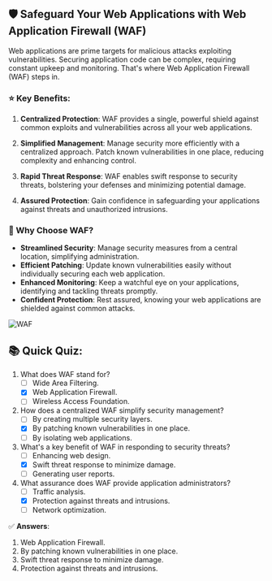 ## 🛡️ Safeguard Your Web Applications with Web Application Firewall (WAF)

Web applications are prime targets for malicious attacks exploiting vulnerabilities. Securing application code can be complex, requiring constant upkeep and monitoring. That's where Web Application Firewall (WAF) steps in.

### ⭐ Key Benefits:

1. **Centralized Protection**: WAF provides a single, powerful shield against common exploits and vulnerabilities across all your web applications.

2. **Simplified Management**: Manage security more efficiently with a centralized approach. Patch known vulnerabilities in one place, reducing complexity and enhancing control.

3. **Rapid Threat Response**: WAF enables swift response to security threats, bolstering your defenses and minimizing potential damage.

4. **Assured Protection**: Gain confidence in safeguarding your applications against threats and unauthorized intrusions.

### 🚀 Why Choose WAF?

- **Streamlined Security**: Manage security measures from a central location, simplifying administration.
- **Efficient Patching**: Update known vulnerabilities easily without individually securing each web application.
- **Enhanced Monitoring**: Keep a watchful eye on your applications, identifying and tackling threats promptly.
- **Confident Protection**: Rest assured, knowing your web applications are shielded against common attacks.

![WAF](https://learn.microsoft.com/en-us/training/wwl-sci/describe-basic-security-capabilities-azure/media/2-web-app-firewall.png)

## 📚 Quick Quiz:

1. What does WAF stand for?
   - [ ] Wide Area Filtering.
   - [x] Web Application Firewall.
   - [ ] Wireless Access Foundation.

2. How does a centralized WAF simplify security management?
   - [ ] By creating multiple security layers.
   - [x] By patching known vulnerabilities in one place.
   - [ ] By isolating web applications.

3. What's a key benefit of WAF in responding to security threats?
   - [ ] Enhancing web design.
   - [x] Swift threat response to minimize damage.
   - [ ] Generating user reports.

4. What assurance does WAF provide application administrators?
   - [ ] Traffic analysis.
   - [x] Protection against threats and intrusions.
   - [ ] Network optimization.

✅ **Answers**:

1. Web Application Firewall.
2. By patching known vulnerabilities in one place.
3. Swift threat response to minimize damage.
4. Protection against threats and intrusions.